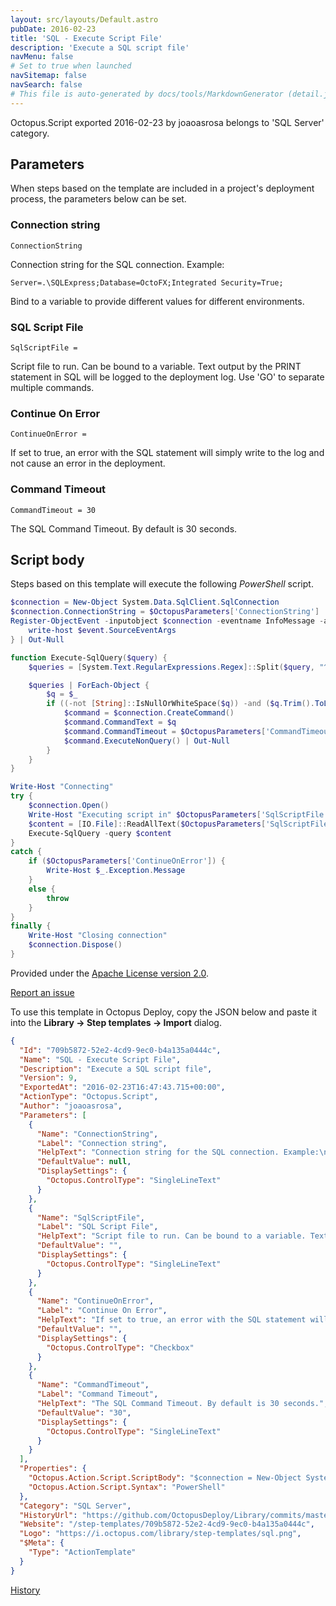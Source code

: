 ```yaml
---
layout: src/layouts/Default.astro
pubDate: 2016-02-23
title: 'SQL - Execute Script File'
description: 'Execute a SQL script file'
navMenu: false
# Set to true when launched
navSitemap: false
navSearch: false
# This file is auto-generated by docs/tools/MarkdownGenerator (detail.js)
---
```


Octopus.Script exported 2016-02-23 by joaoasrosa belongs to 'SQL Server' category.

## Parameters

When steps based on the template are included in a project's deployment process, the parameters below can be set.


<div class="param">

### Connection string

`ConnectionString`

Connection string for the SQL connection. Example:

    Server=.\SQLExpress;Database=OctoFX;Integrated Security=True;

Bind to a variable to provide different values for different environments.

</div>
        
<div class="param">

### SQL Script File

`SqlScriptFile = `

Script file to run. Can be bound to a variable. Text output by the PRINT statement in SQL will be logged to the deployment log. Use 'GO' to separate multiple commands.

</div>
        
<div class="param">

### Continue On Error

`ContinueOnError = `

If set to true, an error with the SQL statement will simply write to the log and not cause an error in the deployment.

</div>
        
<div class="param">

### Command Timeout

`CommandTimeout = 30`

The SQL Command Timeout. By default is 30 seconds.

</div>
        

## Script body

Steps based on this template will execute the following *PowerShell* script.

```powershell
$connection = New-Object System.Data.SqlClient.SqlConnection$connection.ConnectionString = $OctopusParameters['ConnectionString']Register-ObjectEvent -inputobject $connection -eventname InfoMessage -action {    write-host $event.SourceEventArgs} | Out-Nullfunction Execute-SqlQuery($query) {    $queries = [System.Text.RegularExpressions.Regex]::Split($query, "^\s*GO\s*`$", [System.Text.RegularExpressions.RegexOptions]::IgnoreCase -bor [System.Text.RegularExpressions.RegexOptions]::Multiline)    $queries | ForEach-Object {        $q = $_        if ((-not [String]::IsNullOrWhiteSpace($q)) -and ($q.Trim().ToLowerInvariant() -ne "go")) {                        $command = $connection.CreateCommand()            $command.CommandText = $q            $command.CommandTimeout = $OctopusParameters['CommandTimeout']            $command.ExecuteNonQuery() | Out-Null        }    }}Write-Host "Connecting"try {    $connection.Open()    Write-Host "Executing script in" $OctopusParameters['SqlScriptFile']    $content = [IO.File]::ReadAllText($OctopusParameters['SqlScriptFile'])    Execute-SqlQuery -query $content}catch {	if ($OctopusParameters['ContinueOnError']) {		Write-Host $_.Exception.Message	}	else {		throw	}}finally {    Write-Host "Closing connection"    $connection.Dispose()}
```

Provided under the [Apache License version 2.0](https://github.com/OctopusDeploy/Library/blob/master/LICENSE.txt).

[Report an issue](https://github.com/OctopusDeploy/Library/issues/new?assignees=&labels=&projects=&template=bug-report.yml&title=Issue%20with%20SQL%20-%20Execute%20Script%20File&step-template=SQL%20-%20Execute%20Script%20File)

<div class="get-json">

To use this template in Octopus Deploy, copy the JSON below and paste it into the **Library → Step templates → Import** dialog.

```json
{
  "Id": "709b5872-52e2-4cd9-9ec0-b4a135a0444c",
  "Name": "SQL - Execute Script File",
  "Description": "Execute a SQL script file",
  "Version": 9,
  "ExportedAt": "2016-02-23T16:47:43.715+00:00",
  "ActionType": "Octopus.Script",
  "Author": "joaoasrosa",
  "Parameters": [
    {
      "Name": "ConnectionString",
      "Label": "Connection string",
      "HelpText": "Connection string for the SQL connection. Example:\n\n    Server=.\\SQLExpress;Database=OctoFX;Integrated Security=True;\n\nBind to a variable to provide different values for different environments.",
      "DefaultValue": null,
      "DisplaySettings": {
        "Octopus.ControlType": "SingleLineText"
      }
    },
    {
      "Name": "SqlScriptFile",
      "Label": "SQL Script File",
      "HelpText": "Script file to run. Can be bound to a variable. Text output by the PRINT statement in SQL will be logged to the deployment log. Use 'GO' to separate multiple commands.",
      "DefaultValue": "",
      "DisplaySettings": {
        "Octopus.ControlType": "SingleLineText"
      }
    },
    {
      "Name": "ContinueOnError",
      "Label": "Continue On Error",
      "HelpText": "If set to true, an error with the SQL statement will simply write to the log and not cause an error in the deployment.",
      "DefaultValue": "",
      "DisplaySettings": {
        "Octopus.ControlType": "Checkbox"
      }
    },
    {
      "Name": "CommandTimeout",
      "Label": "Command Timeout",
      "HelpText": "The SQL Command Timeout. By default is 30 seconds.",
      "DefaultValue": "30",
      "DisplaySettings": {
        "Octopus.ControlType": "SingleLineText"
      }
    }
  ],
  "Properties": {
    "Octopus.Action.Script.ScriptBody": "$connection = New-Object System.Data.SqlClient.SqlConnection\r$connection.ConnectionString = $OctopusParameters['ConnectionString']\rRegister-ObjectEvent -inputobject $connection -eventname InfoMessage -action {\r    write-host $event.SourceEventArgs\r} | Out-Null\r\rfunction Execute-SqlQuery($query) {\r    $queries = [System.Text.RegularExpressions.Regex]::Split($query, \"^\\s*GO\\s*`$\", [System.Text.RegularExpressions.RegexOptions]::IgnoreCase -bor [System.Text.RegularExpressions.RegexOptions]::Multiline)\r\r    $queries | ForEach-Object {\r        $q = $_\r        if ((-not [String]::IsNullOrWhiteSpace($q)) -and ($q.Trim().ToLowerInvariant() -ne \"go\")) {            \r            $command = $connection.CreateCommand()\r            $command.CommandText = $q\r            $command.CommandTimeout = $OctopusParameters['CommandTimeout']\r            $command.ExecuteNonQuery() | Out-Null\r        }\r    }\r}\r\rWrite-Host \"Connecting\"\rtry {\r    $connection.Open()\r    Write-Host \"Executing script in\" $OctopusParameters['SqlScriptFile']\r    $content = [IO.File]::ReadAllText($OctopusParameters['SqlScriptFile'])\r    Execute-SqlQuery -query $content\r}\rcatch {\r\tif ($OctopusParameters['ContinueOnError']) {\r\t\tWrite-Host $_.Exception.Message\r\t}\r\telse {\r\t\tthrow\r\t}\r}\rfinally {\r    Write-Host \"Closing connection\"\r    $connection.Dispose()\r}",
    "Octopus.Action.Script.Syntax": "PowerShell"
  },
  "Category": "SQL Server",
  "HistoryUrl": "https://github.com/OctopusDeploy/Library/commits/master/step-templates//opt/buildagent/work/75443764cd38076d/step-templates/sql-execute-script-file.json",
  "Website": "/step-templates/709b5872-52e2-4cd9-9ec0-b4a135a0444c",
  "Logo": "https://i.octopus.com/library/step-templates/sql.png",
  "$Meta": {
    "Type": "ActionTemplate"
  }
}
```

[History](https://github.com/OctopusDeploy/Library/commits/master/step-templates/https://github.com/OctopusDeploy/Library/commits/master/step-templates//opt/buildagent/work/75443764cd38076d/step-templates/sql-execute-script-file.json)

</div>
